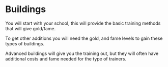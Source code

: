 # Buildings

You will start with your school, this will provide the basic training methods that will give gold/fame.

To get other additions you will need the gold, and fame levels to gain these types of buildings.

Advanced buildings will give you the training out, but they will often have additional costs and fame needed for the type of trainers.
